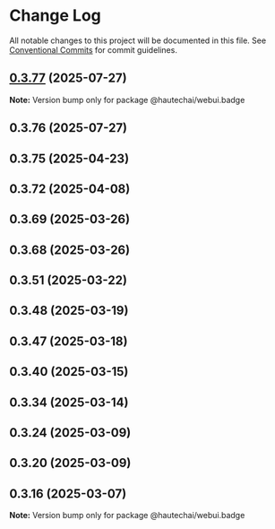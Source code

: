 # Change Log

All notable changes to this project will be documented in this file.
See [Conventional Commits](https://conventionalcommits.org) for commit guidelines.

## [0.3.77](https://github.com/HautechAI/webui/compare/@hautechai/webui.badge@0.3.76...@hautechai/webui.badge@0.3.77) (2025-07-27)

**Note:** Version bump only for package @hautechai/webui.badge

## 0.3.76 (2025-07-27)

## 0.3.75 (2025-04-23)

## 0.3.72 (2025-04-08)

## 0.3.69 (2025-03-26)

## 0.3.68 (2025-03-26)

## 0.3.51 (2025-03-22)

## 0.3.48 (2025-03-19)

## 0.3.47 (2025-03-18)

## 0.3.40 (2025-03-15)

## 0.3.34 (2025-03-14)

## 0.3.24 (2025-03-09)

## 0.3.20 (2025-03-09)

## 0.3.16 (2025-03-07)

**Note:** Version bump only for package @hautechai/webui.badge
